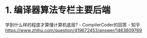 # 1. 编译器算法专栏主要后端





学到什么样的程度才算懂计算机底层? - CompilerCoder的回答 - 知乎
https://www.zhihu.com/question/419672453/answer/1463609769


